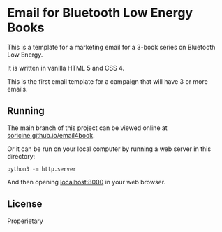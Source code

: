 # Email for Bluetooth Low Energy Books

This is a template for a marketing email for a 3-book series on Bluetooth Low Energy.

It is written in vanilla HTML 5 and CSS 4.

This is the first email template for a campaign that will have 3 or more emails.

## Running

The main branch of this project can be viewed online at [soricine.github.io/email4book](http://soricine.github.io/email4book).

Or it can be run on your local computer by running a web server in this directory:

```
python3 -m http.server
```

And then opening [localhost:8000](http://localhost:8000) in your web browser.

## License

Properietary
